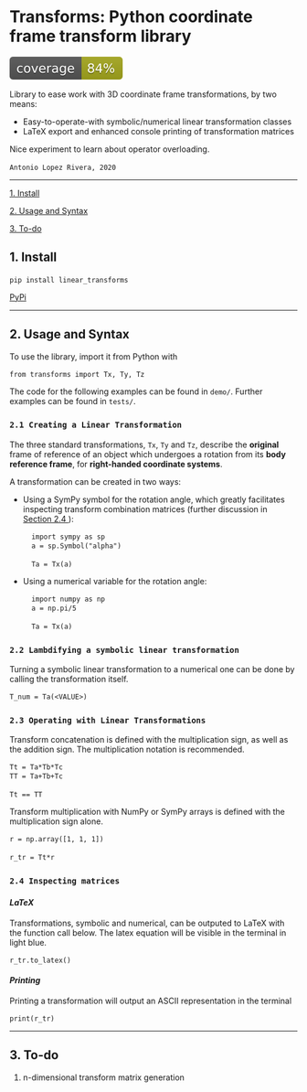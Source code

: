 # Transforms: Python coordinate frame transform library

![alt text](tests/coverage/coverage.svg ".coverage available in tests/coverage/")

Library to ease work with 3D coordinate frame transformations, by two means:
- Easy-to-operate-with symbolic/numerical linear transformation classes
- LaTeX export and enhanced console printing of transformation matrices

Nice experiment to learn about operator overloading.

`Antonio Lopez Rivera, 2020`

---

[ 1. Install ](#1-install)

[ 2. Usage and Syntax ](#2-usage-and-syntax)

[ 3. To-do ](#3-to-do)

## 1. Install

`pip install linear_transforms`

[ PyPi ](https://pypi.org/project/linear-transforms/)

---

## 2. Usage and Syntax

To use the library, import it from Python with

    from transforms import Tx, Ty, Tz

The code for the following examples can be found in `demo/`. Further examples can be found in `tests/`.

### `2.1 Creating a Linear Transformation`

The three standard transformations, `Tx`, `Ty` and `Tz`, describe the **original** frame of reference of an object which undergoes a rotation from its **body reference frame**, for **right-handed coordinate systems**. 

A transformation can be created in two ways:

- Using a SymPy symbol for the rotation angle, which greatly facilitates inspecting transform combination matrices (further discussion in [ Section 2.4 ](#24-inspecting-matrices)):

        import sympy as sp
        a = sp.Symbol("alpha")

        Ta = Tx(a)

- Using a numerical variable for the rotation angle:
    
        import numpy as np
        a = np.pi/5

        Ta = Tx(a)

### `2.2 Lambdifying a symbolic linear transformation`

Turning a symbolic linear transformation to a numerical one can be done by calling the transformation itself.

    T_num = Ta(<VALUE>)

### `2.3 Operating with Linear Transformations`

Transform concatenation is defined with the multiplication sign, as well as the addition sign. The multiplication notation is recommended.

    Tt = Ta*Tb*Tc
    TT = Ta+Tb+Tc
    
    Tt == TT
    
Transform multiplication with NumPy or SymPy arrays is defined with the multiplication sign alone.

    r = np.array([1, 1, 1])
    
    r_tr = Tt*r
    
### `2.4 Inspecting matrices`

#### _LaTeX_

Transformations, symbolic and numerical, can be outputed to LaTeX with the function call below. The latex equation will be visible in the terminal in light blue.

    r_tr.to_latex()

#### _Printing_

Printing a transformation will output an ASCII representation in the terminal

    print(r_tr)

---

## 3. To-do

1. n-dimensional transform matrix generation
